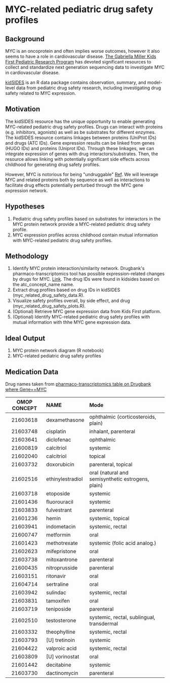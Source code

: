 # MYC-related pediatric drug safety profiles

## Background

MYC is an oncoprotein and often implies worse outcomes, however it also seems to have a role in cardiovascular disease. [The Gabriella Miller Kids First Pediatric Research Program](https://kidsfirstdrc.org) has devoted significant resources to collect and standardize next generation sequencing data to investigate MYC in cardiovascular disease. 

[kidSIDES](https://github.com/ngiangre/kidsides) is an R data package contains observation, summary, and model-level data from pediatric drug safety research, including investigating drug safety related to MYC expression. 

## Motivation

The kidSIDES resource has the unique opportunity to enable generating MYC-related pediatric drug safety profiles. Drugs can interact with proteins (e.g. inhibitors, agonists) as well as be substrates for different enzymes. The kidSIDES resource contains linkages between proteins (UniProt IDs) and drugs (ATC IDs). Gene expression results can be linked from genes (HUGO IDs) and proteins (Uniprot IDs). Through these linkages, we can integrate expression of genes with drug interactors/substrates. Then, the resource allows linking with potentially significant side effects across childhood for generating drug safety profiles. 

However, MYC is notorious for being "undruggable" [Ref](https://www.ncbi.nlm.nih.gov/pmc/articles/PMC6337544/). We will leverage MYC and related proteins both by sequence as well as interactions to facilitate drug effects potentially perturbed through the MYC gene expression network. 

## Hypotheses

1. Pediatric drug safety profiles based on substrates for interactors in the MYC protein network provide a MYC-related pediatric drug safety profile. 
2. MYC expression profiles across childhood contain mutual information with MYC-related pediatric drug safety profiles. 

## Methodology

1. Identify MYC protein interaction/similarity network. Drugbank's pharmaco-transcriptomics tool has possible expression-related changes by drugs for MYC. [Link](https://go.drugbank.com/pharmaco/transcriptomics?q%5Bg%5B0%5D%5D%5Bm%5D=or&q%5Bg%5B0%5D%5D%5Bdrug_approved_true%5D=all&q%5Bg%5B0%5D%5D%5Bdrug_nutraceutical_true%5D=all&q%5Bg%5B0%5D%5D%5Bdrug_illicit_true%5D=all&q%5Bg%5B0%5D%5D%5Bdrug_investigational_true%5D=all&q%5Bg%5B0%5D%5D%5Bdrug_withdrawn_true%5D=all&q%5Bg%5B0%5D%5D%5Bdrug_experimental_true%5D=all&q%5Bg%5B1%5D%5D%5Bm%5D=or&q%5Bg%5B1%5D%5D%5Bdrug_available_in_us_true%5D=all&q%5Bg%5B1%5D%5D%5Bdrug_available_in_ca_true%5D=all&q%5Bg%5B1%5D%5D%5Bdrug_available_in_eu_true%5D=all&commit=Apply+Filter&q%5Bdrug_precise_names_name_cont%5D=&q%5Bgene_symbol_eq%5D=MYC&q%5Bgene_id_eq%5D=&q%5Bchange_eq%5D=&q%5Binteraction_cont%5D=&q%5Bchromosome_location_cont%5D=). The drug IDs were found in kidsides based on the atc_concept_name name.
2. Extract drug profiles based on drug IDs in kidSIDES (myc_related_drug_safety_data.R).
3. Visualize safety profiles overall, by side effect, and drug (myc_related_drug_safety_plots.R).
4. (Optional) Retrieve MYC gene expression data from Kids First platform. 
5. (Optional) Identify MYC-related pediatric drug safety profiles with mutual information with thhe MYC gene expression data. 

## Ideal Output

1. MYC protein network diagram (R notebook)
2. MYC-related pediatric drug safety profiles


## Medication Data

Drug names taken from [pharmaco-transcriptomics table on Drugbank where Gene==MYC](https://go.drugbank.com/pharmaco/transcriptomics?q%5Bg%5B0%5D%5D%5Bm%5D=or&q%5Bg%5B0%5D%5D%5Bdrug_approved_true%5D=all&q%5Bg%5B0%5D%5D%5Bdrug_nutraceutical_true%5D=all&q%5Bg%5B0%5D%5D%5Bdrug_illicit_true%5D=all&q%5Bg%5B0%5D%5D%5Bdrug_investigational_true%5D=all&q%5Bg%5B0%5D%5D%5Bdrug_withdrawn_true%5D=all&q%5Bg%5B0%5D%5D%5Bdrug_experimental_true%5D=all&q%5Bg%5B1%5D%5D%5Bm%5D=or&q%5Bg%5B1%5D%5D%5Bdrug_available_in_us_true%5D=all&q%5Bg%5B1%5D%5D%5Bdrug_available_in_ca_true%5D=all&q%5Bg%5B1%5D%5D%5Bdrug_available_in_eu_true%5D=all&commit=Apply+Filter&q%5Bdrug_precise_names_name_cont%5D=&q%5Bgene_symbol_eq%5D=MYC&q%5Bgene_id_eq%5D=&q%5Bchange_eq%5D=&q%5Binteraction_cont%5D=&q%5Bchromosome_location_cont%5D=)

|OMOP CONCEPT | NAME | Mode |
:--------------:|:----| :---|
|21603618|dexamethasone|ophthalmic (corticosteroids, plain)|
|21603748|cisplatin|inhalant, parenteral|
|21603641|diclofenac|ophthalmic|
|21600819|calcitriol|systemic|
|21602040|calcitriol|topical|
|21603732|doxorubicin|parenteral, topical|
|21602516|ethinylestradiol|oral (natural and semisynthetic estrogens, plain)|
|21603718|etoposide|systemic|
|21601436|fluorouracil|systemic|
|21603833|fulvestrant|parenteral|
|21601236|hemin|systemic, topical|
|21603941|indometacin|systemic, rectal|
|21600747|metformin|oral|
|21601423|methotrexate|systemic (folic acid analog.)|
|21602623|mifepristone|oral|
|21603738|mitoxantrone|parenteral|
|21600435|nitroprusside|parenteral|
|21603151|ritonavir| oral|
|21604714|sertraline| oral|
|21603942|sulindac|systemic, rectal
|21603831|tamoxifen|oral|
|21603719|teniposide|parenteral|
|21602510|testosterone|systemic, rectal, sublingual, transdermal|
|21603332|theophylline|systemic, rectal|
|21603793|[U] tretinoin|systemic|
|21604422|valproic acid|systemic, rectal|
|21603809|[U] vorinostat| oral|
|21601442|decitabine| systemic|
|21603730|dactinomycin|parenteral|


